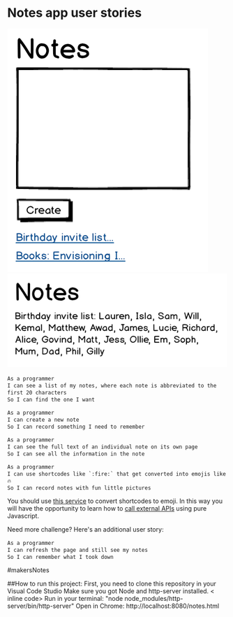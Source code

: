 # Notes app user stories

![Notes app home page mockup](images/notes-home-page-mock-up.png)
![Notes app note page mockup](images/notes-note-page-mock-up.png)

```
As a programmer
I can see a list of my notes, where each note is abbreviated to the first 20 characters
So I can find the one I want
```

```
As a programmer
I can create a new note
So I can record something I need to remember
```

```
As a programmer
I can see the full text of an individual note on its own page
So I can see all the information in the note
```

```
As a programmer
I can use shortcodes like `:fire:` that get converted into emojis like 🔥
So I can record notes with fun little pictures
```

You should use [this service](https://makers-emojify.herokuapp.com) to convert
shortcodes to emoji. In this way you will have the opportunity to learn how to
[call external APIs](../pills/calling_apis_in_javascript.md) using pure Javascript.

Need more challenge? Here's an additional user story:

```
As a programmer
I can refresh the page and still see my notes
So I can remember what I took down
```
#makersNotes

##How to run this project:
First, you need to clone this repository in your Visual Code Studio
Make sure you got Node and http-server installed.
< inline code>
Run in your terminal: "node node_modules/http-server/bin/http-server"
Open in Chrome: http://localhost:8080/notes.html
  